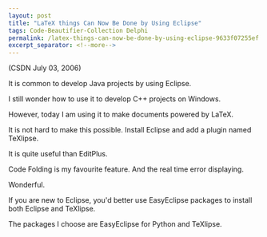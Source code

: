 ```yaml
---
layout: post
title: "LaTeX things Can Now Be Done by Using Eclipse"
tags: Code-Beautifier-Collection Delphi
permalink: /latex-things-can-now-be-done-by-using-eclipse-9633f07255ef
excerpt_separator: <!--more-->
---
```

(CSDN July 03, 2006)

It is common to develop Java projects by using Eclipse.

I still wonder how to use it to develop C++ projects on Windows.

However, today I am using it to make documents powered by LaTeX.

It is not hard to make this possible. Install Eclipse and add a plugin named TeXlipse.
<!--more-->

It is quite useful than EditPlus.

Code Folding is my favourite feature. And the real time error displaying.

Wonderful.

If you are new to Eclipse, you'd better use EasyEclipse packages to install both Eclipse and TeXlipse.

The packages I choose are EasyEclipse for Python and TeXlipse.
